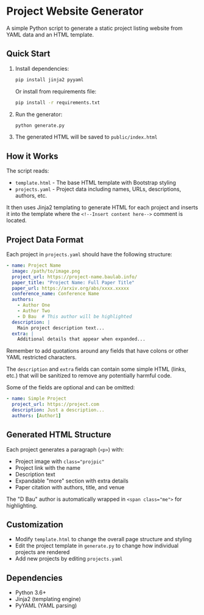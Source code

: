 # Project Website Generator

A simple Python script to generate a static project listing website from YAML data and an HTML template.

## Quick Start

1. Install dependencies:
   ```bash
   pip install jinja2 pyyaml
   ```

   Or install from requirements file:
   ```bash
   pip install -r requirements.txt
   ```

2. Run the generator:
   ```bash
   python generate.py
   ```

3. The generated HTML will be saved to `public/index.html`

## How it Works

The script reads:
- `template.html` - The base HTML template with Bootstrap styling
- `projects.yaml` - Project data including names, URLs, descriptions, authors, etc.

It then uses Jinja2 templating to generate HTML for each project and inserts it into the template where the `<!--Insert content here-->` comment is located.

## Project Data Format

Each project in `projects.yaml` should have the following structure:

```yaml
- name: Project Name
  image: /path/to/image.png
  project_url: https://project-name.baulab.info/
  paper_title: "Project Name: Full Paper Title"
  paper_url: https://arxiv.org/abs/xxxx.xxxxx
  conference_name: Conference Name
  authors:
    - Author One
    - Author Two
    - D Bau  # This author will be highlighted
  description: |
    Main project description text...
  extra: |
    Additional details that appear when expanded...
```

Remember to add quotations around any fields that have colons or other YAML restricted characters.

The `description` and `extra` fields can contain some simple HTML (links, etc.) that will be sanitized to remove any potentially harmful code.

Some of the fields are optional and can be omitted:

```yaml
- name: Simple Project
  project_url: https://project.com
  description: Just a description...
  authors: [Author1]
```

## Generated HTML Structure

Each project generates a paragraph (`<p>`) with:
- Project image with `class="projpic"`
- Project link with the name
- Description text
- Expandable "more" section with extra details
- Paper citation with authors, title, and venue

The "D Bau" author is automatically wrapped in `<span class="me">` for highlighting.

## Customization

- Modify `template.html` to change the overall page structure and styling
- Edit the project template in `generate.py` to change how individual projects are rendered
- Add new projects by editing `projects.yaml`

## Dependencies

- Python 3.6+
- Jinja2 (templating engine)
- PyYAML (YAML parsing)
